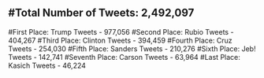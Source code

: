 #Total Number of Tweets: 2,492,097 
---
#First Place: Trump Tweets - 977,056
#Second Place: Rubio Tweets - 404,267
#Third Place: Clinton Tweets - 394,459
#Fourth Place: Cruz Tweets - 254,030
#Fifth Place: Sanders Tweets - 210,276
#Sixth Place: Jeb! Tweets - 142,741
#Seventh Place: Carson Tweets - 63,964
#Last Place: Kasich Tweets - 46,224
